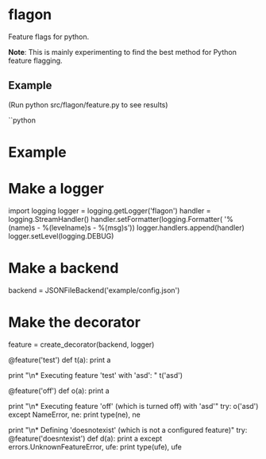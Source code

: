 flagon
======

Feature flags for python.

**Note**: This is mainly experimenting to find the best method for Python feature flagging.

Example
-------
(Run python src/flagon/feature.py to see results)

``python
# Example

# Make a logger
import logging
logger = logging.getLogger('flagon')
handler = logging.StreamHandler()
handler.setFormatter(logging.Formatter(
    '%(name)s - %(levelname)s - %(msg)s'))
logger.handlers.append(handler)
logger.setLevel(logging.DEBUG)

# Make a backend
backend = JSONFileBackend('example/config.json')

# Make the decorator
feature = create_decorator(backend, logger)

@feature('test')
def t(a):
    print a

print "\n* Executing feature 'test' with 'asd': "
t('asd')

@feature('off')
def o(a):
    print a

print "\n* Executing feature 'off' (which is turned off) with 'asd'"
try:
    o('asd')
except NameError, ne:
    print type(ne), ne

print "\n* Defining 'doesnotexist' (which is not a configured feature)"
try:
    @feature('doesntexist')
    def d(a):
        print a
except errors.UnknownFeatureError, ufe:
    print type(ufe), ufe
```
